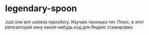 # legendary-spoon
Just one aim useless repository.
Изучаю тихонько гит. Плюс, в этот репозиторий кину какой-нибудь код для Яндекс стажировки.
